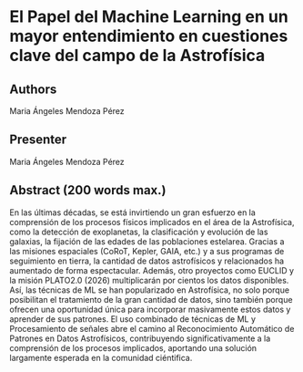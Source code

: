  
# El Papel del Machine Learning en un mayor entendimiento en cuestiones clave del campo de la Astrofísica

## Authors

Maria Ángeles Mendoza Pérez

## Presenter

Maria Ángeles Mendoza Pérez

## Abstract (200 words max.)

En las últimas décadas, se está invirtiendo un gran esfuerzo en la comprensión de los procesos físicos implicados en el área de la Astrofísica, como la detección de exoplanetas, la clasificación y evolución de las galaxias, la fijación de las edades de las poblaciones estelarea. Gracias a las misiones espaciales (CoRoT, Kepler, GAIA, etc.) y a sus programas de seguimiento en tierra, la cantidad de datos astrofísicos  y relacionados ha aumentado de forma espectacular. Además, otro
proyectos como EUCLID y la misión PLATO2.0 (2026) multiplicarán por cientos los datos disponibles.
Así, las técnicas de ML se han popularizado en Astrofísica, no solo porque posibilitan el tratamiento de la gran cantidad de datos, sino también porque ofrecen una oportunidad única para incorporar masivamente estos datos y aprender de sus patrones. El uso combinado de técnicas de ML y Procesamiento de señales abre el camino al Reconocimiento Automático de Patrones en Datos Astrofísicos, contribuyendo significativamente a la comprensión de los procesos implicados, aportando una solución largamente esperada en la comunidad ciéntifica.


